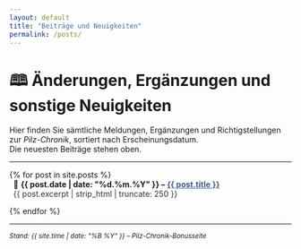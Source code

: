 ```yaml
---
layout: default
title: "Beiträge und Neuigkeiten"
permalink: /posts/
---
```


# 🕮 Änderungen, Ergänzungen und sonstige Neuigkeiten

Hier finden Sie sämtliche Meldungen, Ergänzungen und Richtigstellungen  
zur *Pilz-Chronik*, sortiert nach Erscheinungsdatum.  
Die neuesten Beiträge stehen oben.

---

<ul style="list-style-type:none; padding-left:0;">
{% for post in site.posts %}
  <li style="margin-bottom:1em; padding-left:0.5em;">
    📘 <strong>{{ post.date | date: "%d.%m.%Y" }} – 
    <a href="{{ post.url | relative_url }}" style="color:#3b5b92;">{{ post.title }}</a></strong><br>
    <span style="color:#333;">{{ post.excerpt | strip_html | truncate: 250 }}</span>
  </li>
{% endfor %}
</ul>

---

<small><em>Stand: {{ site.time | date: "%B %Y" }} – Pilz-Chronik-Bonusseite</em></small>
